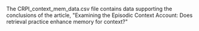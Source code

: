 The CRPI_context_mem_data.csv file contains data supporting the conclusions of the article, "Examining the Episodic Context Account: Does retrieval practice enhance memory for context?"
